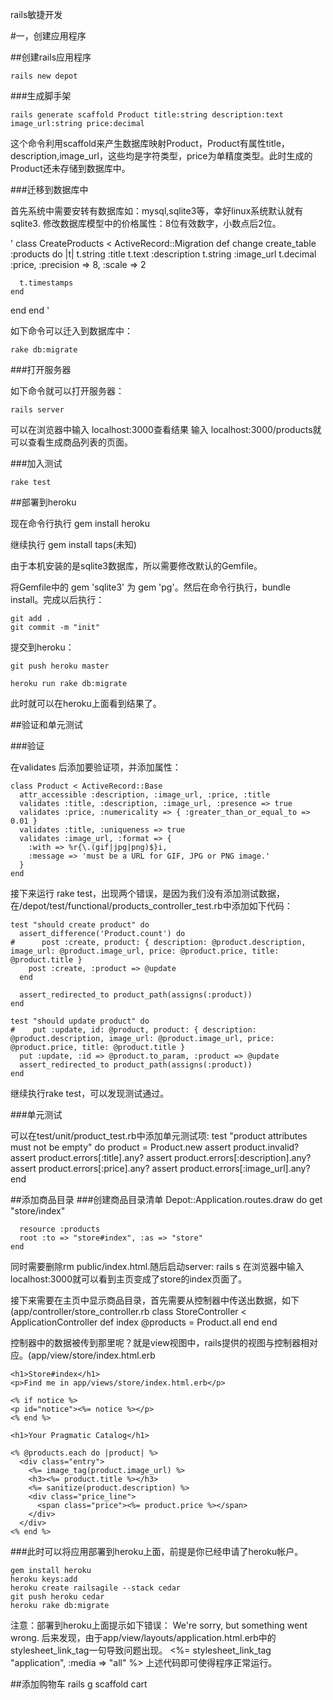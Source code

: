 rails敏捷开发

#一，创建应用程序

##创建rails应用程序

    rails new depot

###生成脚手架

    rails generate scaffold Product title:string description:text image_url:string price:decimal

这个命令利用scaffold来产生数据库映射Product，Product有属性title，description,image_url，这些均是字符类型，price为单精度类型。此时生成的Product还未存储到数据库中。

###迁移到数据库中

首先系统中需要安转有数据库如：mysql,sqlite3等，幸好linux系统默认就有sqlite3.
修改数据库模型中的价格属性：8位有效数字，小数点后2位。

'
class CreateProducts < ActiveRecord::Migration
  def change
    create_table :products do |t|
      t.string :title
      t.text :description
      t.string :image_url
      t.decimal :price, :precision => 8, :scale => 2

      t.timestamps
    end
  end
end
'

如下命令可以迁入到数据库中：

    rake db:migrate

###打开服务器

如下命令就可以打开服务器：

    rails server

可以在浏览器中输入 localhost:3000查看结果
输入 localhost:3000/products就可以查看生成商品列表的页面。

###加入测试

    rake test

##部署到heroku

现在命令行执行 gem install heroku

继续执行 gem install taps(未知)

由于本机安装的是sqlite3数据库，所以需要修改默认的Gemfile。

将Gemfile中的 gem 'sqlite3' 为 gem 'pg'。然后在命令行执行，bundle install。完成以后执行：

    git add .
    git commit -m "init"

提交到heroku：

    git push heroku master

    heroku run rake db:migrate

此时就可以在heroku上面看到结果了。

##验证和单元测试

###验证

在validates 后添加要验证项，并添加属性：

    class Product < ActiveRecord::Base
      attr_accessible :description, :image_url, :price, :title
      validates :title, :description, :image_url, :presence => true
      validates :price, :numericality => { :greater_than_or_equal_to => 0.01 }
      validates :title, :uniqueness => true
      validates :image_url, :format => {
        :with => %r{\.(gif|jpg|png)$}i,
        :message => 'must be a URL for GIF, JPG or PNG image.'
      }
    end

接下来运行 rake test，出现两个错误，是因为我们没有添加测试数据，在/depot/test/functional/products_controller_test.rb中添加如下代码：

    test "should create product" do
      assert_difference('Product.count') do
    #      post :create, product: { description: @product.description, image_url: @product.image_url, price: @product.price, title: @product.title }
        post :create, :product => @update
      end
    
      assert_redirected_to product_path(assigns(:product))
    end

    test "should update product" do
    #    put :update, id: @product, product: { description: @product.description, image_url: @product.image_url, price: @product.price, title: @product.title }
      put :update, :id => @product.to_param, :product => @update
      assert_redirected_to product_path(assigns(:product))
    end


继续执行rake test，可以发现测试通过。

###单元测试

可以在test/unit/product_test.rb中添加单元测试项:
    test "product attributes must not be empty" do
      product = Product.new
      assert product.invalid?
      assert product.errors[:title].any?
      assert product.errors[:description].any?
      assert product.errors[:price].any?
      assert product.errors[:image_url].any?
    end

##添加商品目录
###创建商品目录清单
    Depot::Application.routes.draw do
      get "store/index"
      
      resource :products
      root :to => "store#index", :as => "store"
    end
同时需要删除rm public/index.html.随后启动server: 
    rails s
在浏览器中输入localhost:3000就可以看到主页变成了store的index页面了。

接下来需要在主页中显示商品目录，首先需要从控制器中传送出数据，如下(app/controller/store_controller.rb
    class StoreController < ApplicationController 
      def index
        @products = Product.all
      end
    end

控制器中的数据被传到那里呢？就是view视图中，rails提供的视图与控制器相对应。(app/view/store/index.html.erb

    <h1>Store#index</h1>
    <p>Find me in app/views/store/index.html.erb</p>

    <% if notice %>
    <p id="notice"><%= notice %></p>
    <% end %>
    
    <h1>Your Pragmatic Catalog</h1>

    <% @products.each do |product| %>
      <div class="entry">
        <%= image_tag(product.image_url) %>
        <h3><%= product.title %></h3>
        <%= sanitize(product.description) %>
        <div class="price_line">
          <span class="price"><%= product.price %></span>
        </div>
      </div>
    <% end %>

###此时可以将应用部署到heroku上面，前提是你已经申请了heroku帐户。

    gem install heroku
    heroku keys:add
    heroku create railsagile --stack cedar
    git push heroku cedar
    heroku rake db:migrate      

注意：部署到heroku上面提示如下错误：
    We're sorry, but something went wrong.
后来发现，由于app/view/layouts/application.html.erb中的stylesheet_link_tag一句导致问题出现。
    <%= stylesheet_link_tag  "application", :media => "all" %>
上述代码即可使得程序正常运行。

##添加购物车
    rails g scaffold cart
